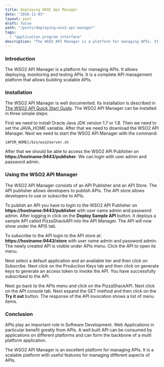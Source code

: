 ```yaml
---
title: Deploying WSO2 Api Manager
date: "2016-11-03"
layout: post
draft: false
path: "/posts/deploying-wso2-api-manager"
tags:
  - "application program interface"
description: "The WSO2 API Manager is a platform for managing APIs. It allows deploying, monitoring and testing APIs. It is a complete API management platform that allows building scalable APIs."
---
```


### Introduction
The WSO2 API Manager is a platform for managing APIs. It allows deploying, monitoring and testing APIs. It is a complete API management platform that allows building scalable APIs.

### Installation
The WSO2 API Manager is well documented. Its installation is described in [The WSO2 API Quick Start Guide](https://docs.wso2.com/display/AM200/Quick+Start+Guide). The WSO2 API Manager can be installed in three simple steps:

First we need to install Oracle Java JDK version 1.7 or 1.8. Then we need to set the JAVA_HOME variable. After that we need to download the WSO2 API Manager. Next we need to start the WSO2 API Manager with the command:

```
{APIM_HOME}/bin/wso2server.sh
```

After that we should be able to access the WSO2 API Publisher on **https://hostname:9443/publisher**. We can login with user admin and password admin.

### Using the WSO2 API Manager
The WSO2 API Manager consists of an API Publisher and an API Store. The API publisher allows developers to publish APIs. The API store allows developers to use or subscribe to APIs.

To publish an API you have to login to the WSO2 API Publisher on **https://hostname:9443/publisher** with user name admin and password admin. After logging in click on the **Deploy Sample API** button. It deploys a sample API called PizzaShackAPI into the API Manager. The API will now show under the APIS tab.

To subscribe to the API login to the API store at: **https://hostname:9443/store** with user name admin and password admin. The newly created API is visible under APIs menu. Click the API to open its menu.

Next select a default application and an available tier and then click on Subscribe. Next click on the Production Keys tab and then click on generate keys to generate an access token to invoke the API. You have successfully subscribed to the API.

Next go back to the APIs menu and click on the PizzaShackAPI. Next click on the API console tab. Next expand the GET method and then click on the **Try it out** button. The response of the API invocation shows a list of menu items.

### Conclusion
APIs play an important role in Software Development. Web Applications in particular benefit greatly from APIs. A well built API can be consumed by applications on different platforms and can form the backbone of a multi platform application.

The WSO2 API Manager is an excellent platform for managing APIs. It is a scalable platform with useful features for managing different aspects of APIs.
